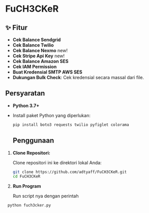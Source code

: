 # FuCH3CKeR

## ✨ Fitur

- **Cek Balance Sendgrid**
- **Cek Balance Twilio**
- **Cek Balance Nexmo** new!
- **Cek Stripe Api Key** new!
- **Cek Balance Amazon SES**
- **Cek IAM Permission**
- **Buat Kredensial SMTP AWS SES**
- **Dukungan Bulk Check**: Cek kredensial secara massal dari file.
## Persyaratan

- **Python 3.7+**
- Install paket Python yang diperlukan:

  ```bash
  pip install boto3 requests twilio pyfiglet colorama
  ```
  
  ## Penggunaan

1. **Clone Repositori:**

   Clone repositori ini ke direktori lokal Anda:

   ```bash
   git clone https://github.com/adtyaff/FuCH3CKeR.git
   cd FuCH3CKeR
   ```
 
2. **Run Program**

   Run script nya dengan perintah
   
  ```bash
   python fuch3cker.py
   ```
